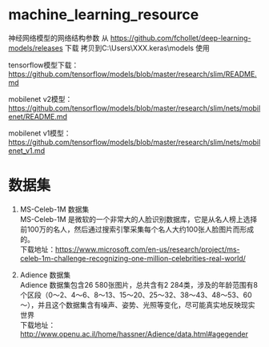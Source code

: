 # machine_learning_resource
神经网络模型的网络结构参数
从 https://github.com/fchollet/deep-learning-models/releases 下载
拷贝到C:\Users\XXX\.keras\models 使用

tensorflow模型下载：  
https://github.com/tensorflow/models/blob/master/research/slim/README.md

mobilenet v2模型：  
https://github.com/tensorflow/models/blob/master/research/slim/nets/mobilenet/README.md

mobilenet v1模型：  
https://github.com/tensorflow/models/blob/master/research/slim/nets/mobilenet_v1.md



# 数据集

1. MS-Celeb-1M 数据集  
MS-Celeb-1M 是微软的一个非常大的人脸识别数据库，它是从名人榜上选择前100万的名人，然后通过搜索引擎采集每个名人大约100张人脸图片而形成的。  
下载地址：https://www.microsoft.com/en-us/research/project/ms-celeb-1m-challenge-recognizing-one-million-celebrities-real-world/    

2. Adience 数据集  
Adience 数据集包含26 580张图片，总共含有2 284类，涉及的年龄范围有8个区段（0～2、4～6、8～13、15～20、25～32、38～43、48～53、60～），并且这个数据集含有噪声、姿势、光照等变化，尽可能真实地反映现实世界  
下载地址：http://www.openu.ac.il/home/hassner/Adience/data.html#agegender  



